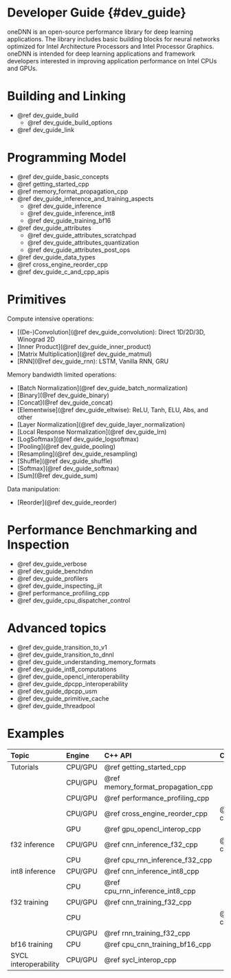 Developer Guide {#dev_guide}
============================

oneDNN is an open-source performance library for deep learning applications.
The library includes basic building blocks for neural networks optimized
for Intel Architecture Processors and Intel Processor Graphics.
oneDNN is intended for deep learning applications and framework
developers interested in improving application performance
on Intel CPUs and GPUs.

# Building and Linking

 * @ref dev_guide_build
    * @ref dev_guide_build_options
 * @ref dev_guide_link

# Programming Model

 * @ref dev_guide_basic_concepts
 * @ref getting_started_cpp
 * @ref memory_format_propagation_cpp
 * @ref dev_guide_inference_and_training_aspects
   * @ref dev_guide_inference
   * @ref dev_guide_inference_int8
   * @ref dev_guide_training_bf16
 * @ref dev_guide_attributes
   * @ref dev_guide_attributes_scratchpad
   * @ref dev_guide_attributes_quantization
   * @ref dev_guide_attributes_post_ops
 * @ref dev_guide_data_types
 * @ref cross_engine_reorder_cpp
 * @ref dev_guide_c_and_cpp_apis

# Primitives

Compute intensive operations:
 * [(De-)Convolution](@ref dev_guide_convolution): Direct 1D/2D/3D, Winograd 2D
 * [Inner Product](@ref dev_guide_inner_product)
 * [Matrix Multiplication](@ref dev_guide_matmul)
 * [RNN](@ref dev_guide_rnn): LSTM, Vanilla RNN, GRU

Memory bandwidth limited operations:
 * [Batch Normalization](@ref dev_guide_batch_normalization)
 * [Binary](@ref dev_guide_binary)
 * [Concat](@ref dev_guide_concat)
 * [Elementwise](@ref dev_guide_eltwise): ReLU, Tanh, ELU, Abs, and other
 * [Layer Normalization](@ref dev_guide_layer_normalization)
 * [Local Response Normalization](@ref dev_guide_lrn)
 * [LogSoftmax](@ref dev_guide_logsoftmax)
 * [Pooling](@ref dev_guide_pooling)
 * [Resampling](@ref dev_guide_resampling)
 * [Shuffle](@ref dev_guide_shuffle)
 * [Softmax](@ref dev_guide_softmax)
 * [Sum](@ref dev_guide_sum)

Data manipulation:
 * [Reorder](@ref dev_guide_reorder)

# Performance Benchmarking and Inspection

 * @ref dev_guide_verbose
 * @ref dev_guide_benchdnn
 * @ref dev_guide_profilers
 * @ref dev_guide_inspecting_jit
 * @ref performance_profiling_cpp
 * @ref dev_guide_cpu_dispatcher_control

# Advanced topics

 * @ref dev_guide_transition_to_v1
 * @ref dev_guide_transition_to_dnnl
 * @ref dev_guide_understanding_memory_formats
 * @ref dev_guide_int8_computations
 * @ref dev_guide_opencl_interoperability
 * @ref dev_guide_dpcpp_interoperability
 * @ref dev_guide_dpcpp_usm
 * @ref dev_guide_primitive_cache
 * @ref dev_guide_threadpool

# Examples

| Topic                          | Engine   | C++ API                                | C API                        |
| :----                          | :---     | :----                                  | :---                         |
| Tutorials                      | CPU/GPU  | @ref getting_started_cpp               |                              |
|                                | CPU/GPU  | @ref memory_format_propagation_cpp     |                              |
|                                | CPU/GPU  | @ref performance_profiling_cpp         |                              |
|                                | CPU/GPU  | @ref cross_engine_reorder_cpp          | @ref cross_engine_reorder_c  |
|                                | GPU      | @ref gpu_opencl_interop_cpp            |                              |
| f32 inference                  | CPU/GPU  | @ref cnn_inference_f32_cpp             | @ref cnn_inference_f32_c     |
|                                | CPU      | @ref cpu_rnn_inference_f32_cpp         |                              |
| int8 inference                 | CPU/GPU  | @ref cnn_inference_int8_cpp            |                              |
|                                | CPU      | @ref cpu_rnn_inference_int8_cpp        |                              |
| f32 training                   | CPU/GPU  | @ref cnn_training_f32_cpp              |                              |
|                                | CPU      |                                        | @ref cpu_cnn_training_f32_c  |
|                                | CPU/GPU  | @ref rnn_training_f32_cpp              |                              |
| bf16 training                  | CPU      | @ref cpu_cnn_training_bf16_cpp         |                              |
| SYCL interoperability          | CPU/GPU  | @ref sycl_interop_cpp                  |                              |

